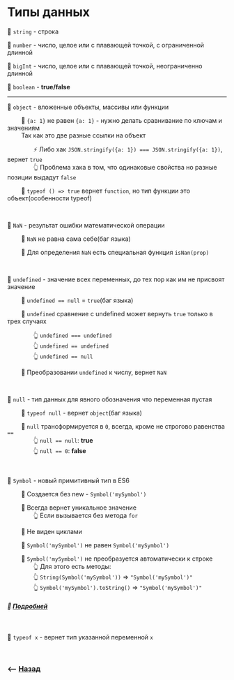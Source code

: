 # Типы данных

💠 `string` - строка

💠 `number` - число, целое или с плавающей точкой, с ограниченной длинной  

💠 `bigInt` - число, целое или с плавающей точкой, неограниченно длинной  

💠 `boolean` - **true/false**  

___

💠 `object` - вложенные объекты, массивы или функции

&emsp;&emsp; 🔹 `{a: 1}` не равен `{a: 1}` - нужно делать сравнивание по ключам и значениям  
&emsp;&emsp; Так как это две разные ссылки на объект  

&emsp;&emsp;&emsp;&emsp; ⚡ Либо хак `JSON.stringify({a: 1}) === JSON.stringify({a: 1})`, вернет `true`      
&emsp;&emsp;&emsp;&emsp; 👆 Проблема хака в том, что одинаковые свойства но разные позиции выдадут `false`   
    
&emsp;&emsp; 🛑 `typeof () => true`  вернет `function`, но тип функции это объект(особенности typeof)

<br>

💠 `NaN` - результат ошибки математической операции

&emsp;&emsp; 🛑 `NaN` не равна сама себе(баг языка)

&emsp;&emsp; 🔹 Для определения `NaN` есть специальная функция `isNan(prop)`

<br>

💠 `undefined` - значение всех переменных, до тех пор как им не присвоят значение
    
&emsp;&emsp; 🛑 `undefined == null` = `true`(баг языка)
    
&emsp;&emsp; 🔹 `undefined` сравнение с undefined может вернуть `true` только в трех случаях  

&emsp;&emsp;&emsp;&emsp; 👆 `undefined === undefined`   
&emsp;&emsp;&emsp;&emsp; 👆 `undefined == undefined`   
&emsp;&emsp;&emsp;&emsp; 👆 `undefined == null`   

&emsp;&emsp; 🔹 Преобразовании `undefined` к числу, вернет `NaN`

<br>

💠 `null` - тип данных для явного обозначения что переменная пустая     

&emsp;&emsp; 🛑 `typeof null` - вернет `object`(баг языка)  

&emsp;&emsp; 🛑 `null` трансформируется в `0`, всегда, кроме не строгово равенства `==`  
&emsp;&emsp;&emsp;&emsp; 👆 `null == null`: **true**  
&emsp;&emsp;&emsp;&emsp; 👆 `null == 0`: **false**

<br>

💠 `Symbol` - новый примитивный тип в ES6

&emsp;&emsp; 🔹 Создается без new - `Symbol('mySymbol')`   
   
&emsp;&emsp; 🔹 Всегда вернет уникальное значение  
&emsp;&emsp;&emsp;&emsp; 👆 Если вызывается без метода `for`

&emsp;&emsp; 🔹 Не виден циклами 
  
&emsp;&emsp; 🔹 `Symbol('mySymbol')` не равен `Symbol('mySymbol')`

&emsp;&emsp; 🔹 `Symbol('mySymbol')` не преобразуется автоматически к строке  
&emsp;&emsp;&emsp;&emsp; 👆 Для этого есть методы:   
&emsp;&emsp;&emsp;&emsp; 👆 `String(Symbol('mySymbol'))` => `"Symbol('mySymbol')"`   
&emsp;&emsp;&emsp;&emsp; 👆 `Symbol('mySymbol').toString()` => `"Symbol('mySymbol')"`

##### 📗  **<a href="pages/symbol/readme.md">Подробней</a>**
     
<br>

💠 `typeof x` - вернет тип указанной переменной `x` 

<br>

### ⟵ **<a href="../../readme.md">Назад</a>**
